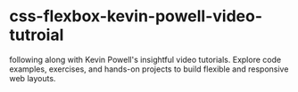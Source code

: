 # css-flexbox-kevin-powell-video-tutroial
following along with Kevin Powell's insightful video tutorials. Explore code examples, exercises, and hands-on projects to build flexible and responsive web layouts. 

